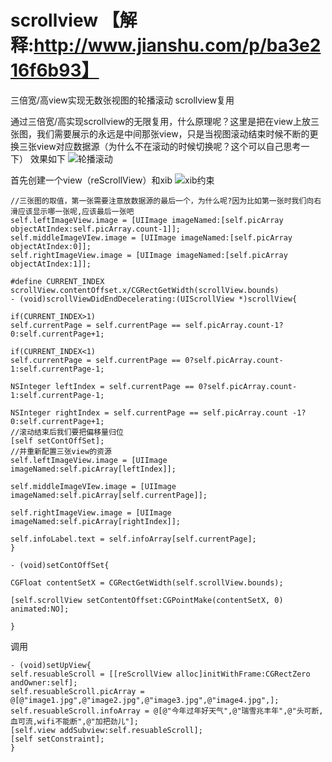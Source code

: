 # scrollview 【解释:http://www.jianshu.com/p/ba3e216f6b93】
三倍宽/高view实现无数张视图的轮播滚动 scrollview复用

通过三倍宽/高实现scrollview的无限复用，什么原理呢？这里是把在view上放三张图，我们需要展示的永远是中间那张view，只是当视图滚动结束时候不断的更换三张view对应数据源（为什么不在滚动的时候切换呢？这个可以自己思考一下）
效果如下
![轮播滚动](http://upload-images.jianshu.io/upload_images/1488115-df0536b31dc07585.gif?imageMogr2/auto-orient/strip)

首先创建一个view（reScrollView）和xib
![xib约束](http://upload-images.jianshu.io/upload_images/1488115-0f5e669b10a6e0ff.png?imageMogr2/auto-orient/strip%7CimageView2/2/w/1240)


```
//三张图的取值，第一张需要注意放数据源的最后一个，为什么呢?因为比如第一张时我们向右滑应该显示哪一张呢,应该最后一张吧
self.leftImageView.image = [UIImage imageNamed:[self.picArray objectAtIndex:self.picArray.count-1]];
self.middleImageVIew.image = [UIImage imageNamed:[self.picArray objectAtIndex:0]];
self.rightImageView.image = [UIImage imageNamed:[self.picArray objectAtIndex:1]];
```

```
#define CURRENT_INDEX scrollView.contentOffset.x/CGRectGetWidth(scrollView.bounds)
- (void)scrollViewDidEndDecelerating:(UIScrollView *)scrollView{

if(CURRENT_INDEX>1)
self.currentPage = self.currentPage == self.picArray.count-1?0:self.currentPage+1;

if(CURRENT_INDEX<1)
self.currentPage = self.currentPage == 0?self.picArray.count-1:self.currentPage-1;

NSInteger leftIndex = self.currentPage == 0?self.picArray.count-1:self.currentPage-1;

NSInteger rightIndex = self.currentPage == self.picArray.count -1?0:self.currentPage+1;
//滚动结束后我们要把偏移量归位
[self setContOffSet];
//并重新配置三张view的资源
self.leftImageView.image = [UIImage imageNamed:self.picArray[leftIndex]];

self.middleImageVIew.image = [UIImage imageNamed:self.picArray[self.currentPage]];

self.rightImageView.image = [UIImage imageNamed:self.picArray[rightIndex]];

self.infoLabel.text = self.infoArray[self.currentPage];
}
```
```
- (void)setContOffSet{

CGFloat contentSetX = CGRectGetWidth(self.scrollView.bounds);

[self.scrollView setContentOffset:CGPointMake(contentSetX, 0) animated:NO];

}
```

调用
```
- (void)setUpView{
self.resuableScroll = [[reScrollView alloc]initWithFrame:CGRectZero andOwner:self];
self.resuableScroll.picArray = @[@"image1.jpg",@"image2.jpg",@"image3.jpg",@"image4.jpg",];
self.resuableScroll.infoArray = @[@"今年过年好天气",@"瑞雪兆丰年",@"头可断,血可流,wifi不能断",@"加把劲儿"];
[self.view addSubview:self.resuableScroll];
[self setConstraint];
}
```

